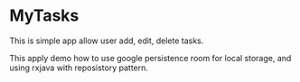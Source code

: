 # MyTasks 
This is simple app allow user add, edit, delete tasks.

This apply demo how to use google persistence room for local storage, and using rxjava with reposistory pattern.
